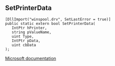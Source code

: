 ## SetPrinterData

```
[DllImport("winspool.drv", SetLastError = true)]
public static extern bool SetPrinterData(
   IntPtr hPrinter,
   string pValueName,
   uint Type,
   IntPtr pData,
   uint cbData
);
```

[Microsoft documentation](https://docs.microsoft.com/en-us/windows/win32/api/winspool/nf-winspool-setprinterdataa)
